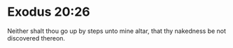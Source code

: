 # Exodus 20:26

Neither shalt thou go up by steps unto mine altar, that thy nakedness be not discovered thereon.